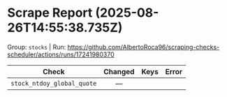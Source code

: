 # Scrape Report (2025-08-26T14:55:38.735Z)

Group: `stocks`  |  Run: https://github.com/AlbertoRoca96/scraping-checks-scheduler/actions/runs/17241980370

| Check | Changed | Keys | Error |
|---|:---:|:--|:--|
| `stock_ntdoy_global_quote` | — |  |  |
